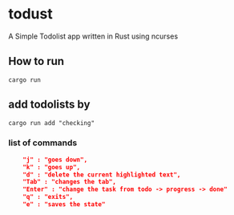 # todust
A Simple Todolist app written in Rust using ncurses

## How to run
```shell
cargo run
```

## add todolists by
```shell
cargo run add "checking"
```

### list of commands
```json
    "j" : "goes down",
    "k" : "goes up",
    "d" : "delete the current highlighted text",
    "Tab" : "changes the tab",
    "Enter" : "change the task from todo -> progress -> done"
    "q" : "exits",
    "e" : "saves the state"

```